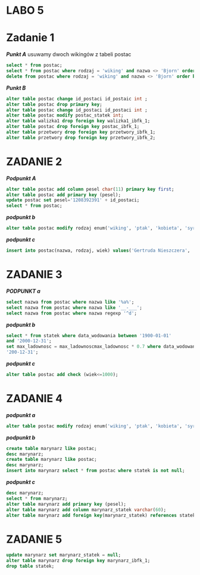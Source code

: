 # LABO 5
# Zadanie 1
***Punkt A***
usuwamy dwoch wikingów z tabeli postac
```sql
select * from postac;
select * from postac where rodzaj = 'wiking' and nazwa <> 'Bjorn' order by data_ur asc limit 2;
delete from postac where rodzaj = 'wiking' and nazwa <> 'Bjorn' order by data_ur asc limit 2;
```
***Punkt B***

```sql
alter table postac change id_postaci id_postaic int ;
alter table postac drop primary key;
alter table postac change id_postaci id_postaci int ;
alter table postac modify postac_statek int;
alter table walizka1 drop foreign key walizka1_ibfk_1;
alter table postac drop foreign key postac_ibfk_1;
alter table przetwory drop foreign key przetwory_ibfk_1;
alter table przetwory drop foreign key przetwory_ibfk_2;

```



# ZADANIE 2

***Podpunkt A***
```sql
alter table postac add column pesel char(11) primary key first;
alter table postac add primary key (pesel);
update postac set pesel='1208392391' + id_postaci;
select * from postac;
```

***podpunkt b***
```sql
alter table postac modify rodzaj enum('wiking', 'ptak', 'kobieta', 'syrena');
```


***podpunkt c***
```sql
insert into postac(nazwa, rodzaj, wiek) values('Gertruda Nieszczera', 'syrena', '111');
```
# ZADANIE 3

***PODPUNKT a***
```sql 
select nazwa from postac where nazwa like '%a%';
select nazwa from postac where nazwa like '__-___';
select nazwa from postac where nazwa regexp '^d';
```
***podpunkt b***
```sql
select * from statek where data_wodowania between '1900-01-01' 
and '2000-12-31';
set max_ladownosc = max_ladownoscmax_ladownosc * 0.7 where data_wodowania between '1900-01-01' and 
'200-12-31';
```
***podpunkt c***
```sql
alter table postac add check (wiek<=1000);
```
# ZADANIE 4

***podpunkt a***
 ```sql
 alter table postac modify rodzaj enum('wiking', 'ptak', 'kobieta', 'syrena','waz');
```
***podpunkt b***
```sql
create table marynarz like postac;
desc marynarz;
create table marynarz like postac;
desc marynarz;
insert into marynarz select * from postac where statek is not null;
```

***podpunkt c***
```sql
desc marynarz;
select * from marynarz;
alter table marynarz add primary key (pesel);
alter table marynarz add column marynarz_statek varchar(60);
alter table marynarz add foreign key(marynarz_statek) references statek(nazwa_statku);
```

# ZADANIE 5
```sql
update marynarz set marynarz_statek = null;
alter table marynarz drop foreign key marynarz_ibfk_1;
drop table statek;

```

